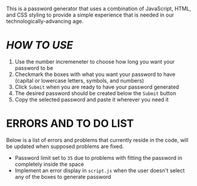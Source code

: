 This is a password generator that uses a combination of JavaScript, HTML, and CSS styling to provide a simple experience that is needed in our technologically-advancing age.


# *HOW TO USE*
1. Use the number incremeneter to choose how long you want your password to be
2. Checkmark the boxes with what you want your password to have (capital or lowercase letters, symbols, and numbers)
3. Click `Submit` when you are ready to have your password generated
4. The desired password should be created below the `Submit` button
5. Copy the selected password and paste it wherever you need it


# ERRORS AND TO DO LIST
Below is a list of errors and problems that currently reside in the code, will be updated when supposed problems are fixed.
* Password limit set to `35` due to problems with fitting the password in completely inside the space
* Implement an error display in `script.js` when the user doesn't select any of the boxes to generate password 
